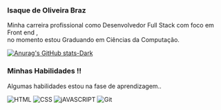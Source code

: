 ### Isaque de Oliveira Braz 
<p> Minha carreira profissional como Desenvolvedor Full Stack com foco em Front end ,<br>
   no momento estou Graduando em Ciências da Computação.</p>

[![Anurag's GitHub stats-Dark](https://github-readme-stats.vercel.app/api?username=IsaqueBraz17&show_icons=true&theme=dark#gh-dark-mode-only)](https://github.com/anuraghazra/github-readme-stats#gh-dark-mode-only)
<!--[![Top Langs](https://github-readme-stats.vercel.app/api/top-langs/?username=IsaqueBraz17&layout=donut)](https://github.com/IsaqueBraz17/github-readme-stats)-->

### Minhas Habilidades !!
<p>Algumas habilidades estou na fase de aprendizagem..</p>
<div style="display:inline-block">
  <img align="center "alt="HTML" src="https://img.shields.io/badge/HTML5-E34F26?style=for-the-badge&logo=html5&logoColor=white"/>
  <img align="center "alt="CSS" src="https://img.shields.io/badge/CSS3-1572B6?style=for-the-badge&logo=css3&logoColor=white"/>
  <img align="center "alt="jAVASCRIPT" src="https://img.shields.io/badge/JavaScript-F7DF1E?style=for-the-badge&logo=javascript&logoColor=black"/>
  <img align="center "alt="Git" src="https://img.shields.io/badge/GIT-E44C30?style=for-the-badge&logo=git&logoColor=white"/>
</div>


